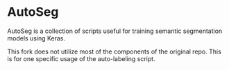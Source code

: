 # AutoSeg

AutoSeg is a collection of scripts useful for training semantic segmentation models using Keras.

This fork does not utilize most of the components of the original repo. This is for one specific usage of the auto-labeling script.